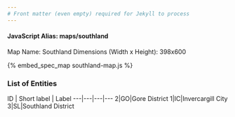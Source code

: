 ```yaml
---
# Front matter (even empty) required for Jekyll to process
---
```


#### JavaScript Alias: maps/southland

Map Name: Southland
Dimensions (Width x Height): 398x600



{% embed_spec_map southland-map.js %}

### List of Entities

ID | Short label | Label
---|---|---|---
2|GO|Gore District
1|IC|Invercargill City
3|SL|Southland District

